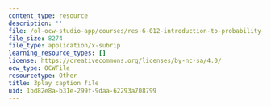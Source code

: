 ```yaml
---
content_type: resource
description: ''
file: /ol-ocw-studio-app/courses/res-6-012-introduction-to-probability-spring-2018/1bd82e8ab31e299f9daa62293a708799_h8DKVKfWU_Q.srt
file_size: 8274
file_type: application/x-subrip
learning_resource_types: []
license: https://creativecommons.org/licenses/by-nc-sa/4.0/
ocw_type: OCWFile
resourcetype: Other
title: 3play caption file
uid: 1bd82e8a-b31e-299f-9daa-62293a708799
---
```

